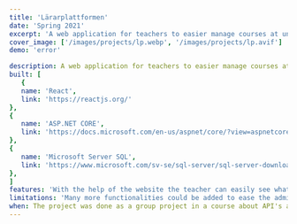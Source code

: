 ```yaml
---
title: 'Lärarplattformen'
date: 'Spring 2021'
excerpt: 'A web application for teachers to easier manage courses at universities'
cover_image: ['/images/projects/lp.webp', '/images/projects/lp.avif']
demo: 'error'

description: A web application for teachers to easier manage courses at universities. The application works as a main navigation for all of the different sites which the teacher needs to use. With the help of the website the teacher can easily see what needs to be done before a course starts, manage the course during the course and end the course when it is finished. Lärarplattformen is built in ASP.NET CORE and has a database where all the information about the courses is stored. The frontend is made with ReactJS.
built: [
   {
   name: 'React',
   link: 'https://reactjs.org/'
},
{
   name: 'ASP.NET CORE',
   link: 'https://docs.microsoft.com/en-us/aspnet/core/?view=aspnetcore-6.0'
},
{
   name: 'Microsoft Server SQL',
   link: 'https://www.microsoft.com/sv-se/sql-server/sql-server-downloads'
},
]
features: 'With the help of the website the teacher can easily see what needs to be done before a course starts, manage the course during the course and end the course when it is finished. The web app gives the user easy access to all other sites which are needed for the education. Furthermore, the web app gives the teacher the possibility to write the welcome letter in the app as well.'
limitations: 'Many more functionalities could be added to ease the adminstrative work that teachers do for every course. However, many of these functionalities are very hard to move from where they are right now. It would require several major web sites to cooperate and this porject was not of that size.'
when: The project was done as a group project in a course about API's and development in .NET. My responsibility during the development was both in ASP.NET CORE and ReactJS.  
---
```


